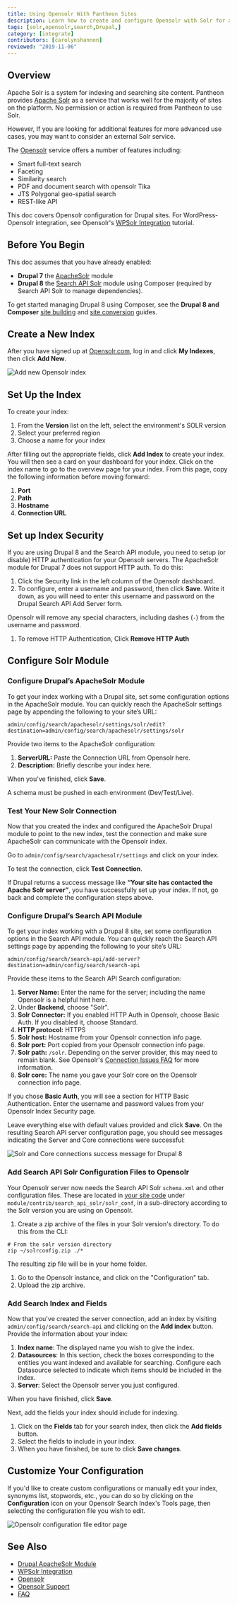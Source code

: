 ```yaml
---
title: Using Opensolr With Pantheon Sites
description: Learn how to create and configure Opensolr with Solr for advanced search indexing features for your Drupal sites.
tags: [solr,opensolr,search,Drupal,]
category: [integrate]
contributors: [carolynshannon]
reviewed: "2019-11-06"
---
```


## Overview
Apache Solr is a system for indexing and searching site content. Pantheon provides [Apache Solr](/solr) as a service that works well for the majority of sites on the platform. No permission or action is required from Pantheon to use Solr.
<Partial file="solr-version.md" />

However, If you are looking for additional features for more advanced use cases, you may want to consider an external Solr service.

The [Opensolr](https://www.opensolr.com/) service offers a number of features including:

- Smart full-text search
- Faceting
- Similarity search
- PDF and document search with opensolr Tika
- JTS Polygonal geo-spatial search
- REST-like API

This doc covers Opensolr configuration for Drupal sites. For WordPress-Opensolr integration, see Opensolr's [WPSolr Integration](https://opensolr.com/faq/view/wpsolr) tutorial.

## Before You Begin
This doc assumes that you have already enabled:
- **Drupal 7** the [ApacheSolr](https://www.drupal.org/project/apachesolr) module
- **Drupal 8** the [Search API Solr](https://www.drupal.org/project/search_api_solr) module using Composer (required by Search API Solr to manage dependencies). 

<Alert title="Note" type="info">

To get started managing Drupal 8 using Composer, see the **Drupal 8 and Composer** [site building](/guides/drupal-8-composer-no-ci) and [site conversion](/guides/composer-convert) guides.

</Alert>

## Create a New Index

After you have signed up at [Opensolr.com](https://www.opensolr.com/), log in and click **My Indexes**, then click **Add New**.

![Add new Opensolr index](../images/opensolr-index-add.png)

## Set Up the Index

To create your index:

1. From the **Version** list on the left, select the environment's SOLR version
1. Select your preferred region
1. Choose a name for your index

After filling out the appropriate fields, click **Add Index** to create your index. You will then see a card on your dashboard for your index. Click on the index name to go to the overview page for your index. From this page, copy the following information before moving forward:

1. **Port**
1. **Path**
1. **Hostname**
1. **Connection URL**

## Set up Index Security

If you are using Drupal 8 and the Search API module, you need to setup (or disable) HTTP authentication for your Opensolr servers. The ApacheSolr module for Drupal 7 does not support HTTP auth. To do this:

1. Click the Security link in the left column of the Opensolr dashboard.
1. To configure, enter a username and password, then click **Save**. Write it down, as you will need to enter this username and password on the Drupal Search API Add Server form.

  <Alert type="info" title="Note">

  Opensolr will remove any special characters, including dashes (`-`) from the username and password.

  </Alert>

1. To remove HTTP Authentication, Click **Remove HTTP Auth**

## Configure Solr Module

<TabList>

<Tab title="Drupal 7" id="d7-solr">

### Configure Drupal’s ApacheSolr Module

To get your index working with a Drupal site, set some configuration options in the ApacheSolr module. You can quickly reach the ApacheSolr settings page by appending the following to your site’s URL:

```
admin/config/search/apachesolr/settings/solr/edit?destination=admin/config/search/apachesolr/settings/solr
```

Provide two items to the ApacheSolr configuration:

1. **ServerURL:** Paste the Connection URL from Opensolr here.
1. **Description:** Briefly describe your index here.

When you've finished, click **Save**.

<Alert title="Warning" type="danger">

A schema must be pushed in each environment (Dev/Test/Live).

</Alert>

### Test Your New Solr Connection

Now that you created the index and configured the ApacheSolr Drupal module to point to the new index, test the connection and make sure ApacheSolr can communicate with the Opensolr index.

Go to `admin/config/search/apachesolr/settings` and click on your index.

To test the connection, click **Test Connection**.

If Drupal returns a success message like **“Your site has contacted the Apache Solr server”**, you have successfully set up your index. If not, go back and complete the configuration steps above.

</Tab>

<Tab title="Drupal 8" id="d8-solr" active={true}>

### Configure Drupal’s Search API Module

To get your index working with a Drupal 8 site, set some configuration options in the Search API module. You can quickly reach the Search API settings page by appending the following to your site’s URL:

```
admin/config/search/search-api/add-server?destination=admin/config/search/search-api
```

Provide these items to the Search API Search configuration:

1. **Server Name:** Enter the name for the server; including the name Opensolr is a helpful hint here.
1. Under **Backend**, choose "Solr".
1. **Solr Connector:** If you enabled HTTP Auth in Opensolr, choose Basic Auth. If you disabled it, choose Standard.
1. **HTTP protocol:** HTTPS
1. **Solr host:** Hostname from your Opensolr connection info page.
1. **Solr port:** Port copied from your Opensolr connection info page.
1. **Solr path:** `/solr`. Depending on the server provider, this may need to remain blank. See Opensolr's [Connection Issues FAQ](https://opensolr.com/faq/view/external-integration-issues/108/Connection-URL-not-found) for more information.
1. **Solr core:** The name you gave your Solr core on the Opensolr connection info page.

<Alert title="Note" type="info">

If you chose **Basic Auth**, you will see a section for HTTP Basic Authentication. Enter the username and password values from your Opensolr Index Security page.

</Alert> 

Leave everything else with default values provided and click **Save**.
On the resulting Search API server configuration page, you should see messages indicating the Server and Core connections were successful:

![Solr and Core connections success message for Drupal 8](../images/msg-config-success.png)

### Add Search API Solr Configuration Files to Opensolr

Your Opensolr server now needs the Search API Solr `schema.xml` and other configuration files. These are located in [your site code](/code) under `module/contrib/search_api_solr/solr_conf`, in a sub-directory according to the Solr version you are using on Opensolr.

1. Create a zip archive of the files in your Solr version's directory. To do this from the CLI:

  ```bash{promtUser: user}
  # From the solr version directory
  zip ~/solrconfig.zip ./*
  ```

  The resulting zip file will be in your home folder.

1. Go to the Opensolr instance, and click on the "Configuration" tab.
1. Upload the zip archive.

### Add Search Index and Fields

Now that you've created the server connection, add an index by visiting `admin/config/search/search-api` and clicking on the **Add index** button. Provide the information about your index:

1. **Index name**: The displayed name you wish to give the index.
1. **Datasources**: In this section, check the boxes corresponding to the entities you want indexed and available for searching. Configure each Datasource selected to indicate which items should be included in the index.
1. **Server**: Select the Opensolr server you just configured.

When you have finished, click **Save**.

Next, add the fields your index should include for indexing.

1. Click on the **Fields** tab for your search index, then click the **Add fields** button.
1. Select the fields to include in your index.
1. When you have finished, be sure to click **Save changes**.

</Tab>

</TabList>

## Customize Your Configuration

If you'd like to create custom configurations or manually edit your index, synonyms list, stopwords, etc., you can do so by clicking on the **Configuration** icon on your Opensolr Search Index's Tools page, then selecting the configuration file you wish to edit.

![Opensolr configuration file editor page](../images/opensolr-config-files-editor.png)

## See Also

- [Drupal ApacheSolr Module](https://drupal.org/project/apachesolr) 
- [WPSolr Integration](https://opensolr.com/faq/view/wpsolr)
- [Opensolr](https://www.opensolr.com/)
- [Opensolr Support](https://www.opensolr.com/faq)
- [FAQ](/faq)
